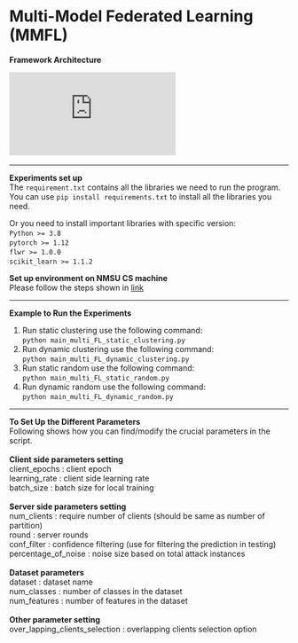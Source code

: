 # Multi-Model Federated Learning (MMFL)
**Framework Architecture**<br>

![alt text](https://github.com/JiefeiLiu/FL_Multi_model/blob/main/plots/Clustering.pdf)

****
**Experiments set up**<br>
The ```requirement.txt``` contains all the libraries we need to run the program. <br>
You can use ```pip install requirements.txt``` to install all the libraries you need. 

Or you need to install important libraries with specific version: <br>
```Python >= 3.8``` <br>
```pytorch >= 1.12```<br>
```flwr >= 1.0.0```<br>
```scikit_learn >= 1.1.2```<br>

**Set up environment on NMSU CS machine** <br>
Please follow the steps shown in [link](https://github.com/JiefeiLiu/Federated_learning_env_set_up)

****
**Example to Run the Experiments**

1. Run static clustering use the following command:<br>
```python main_multi_FL_static_clustering.py```<br>
2. Run dynamic clustering use the following command:<br>
```python main_multi_FL_dynamic_clustering.py```<br>
3. Run static random use the following command:<br>
```python main_multi_FL_static_random.py```<br>
4. Run dynamic random use the following command:<br>
```python main_multi_FL_dynamic_random.py```<br>


****
**To Set Up the Different Parameters**<br>
Following shows how you can find/modify the crucial parameters in the script. <br><br>
**Client side parameters setting**<br>
client_epochs : client epoch<br>
learning_rate : client side learning rate <br>
batch_size : batch size for local training<br><br>
**Server side parameters setting**<br>
num_clients : require number of clients (should be same as number of partition)<br>
round : server rounds<br>
conf_filter : confidence filtering (use for filtering the prediction in testing)<br>
percentage_of_noise : noise size based on total attack instances<br><br>
**Dataset parameters**<br>
dataset : dataset name <br>
num_classes : number of classes in the dataset<br>
num_features : number of features in the dataset<br><br>
**Other parameter setting**<br>
over_lapping_clients_selection : overlapping clients selection option<br>

